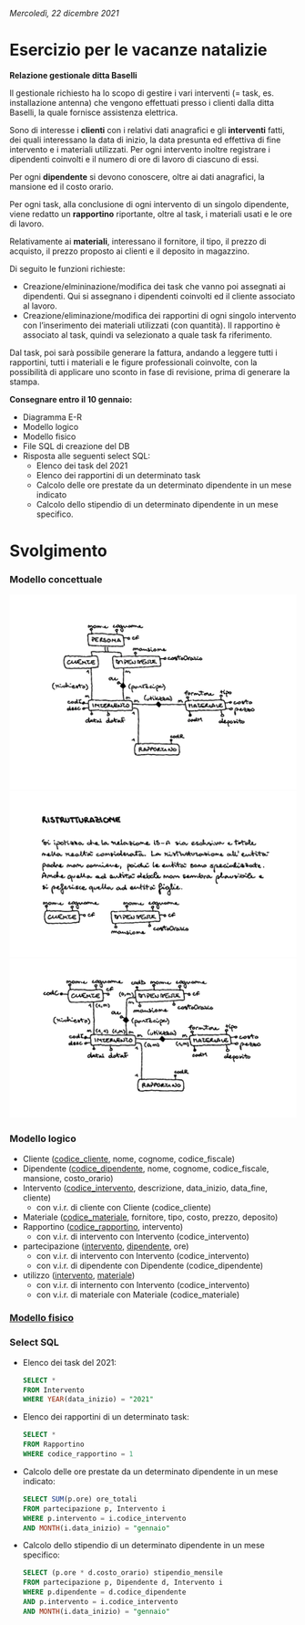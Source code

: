 *Mercoledì, 22 dicembre 2021*

# Esercizio per le vacanze natalizie

**Relazione gestionale ditta Baselli**

Il gestionale richiesto ha lo scopo di gestire i vari interventi (= task, es. installazione antenna) che vengono effettuati presso i clienti dalla ditta Baselli, la quale fornisce assistenza elettrica.

Sono di interesse i **clienti** con i relativi dati anagrafici e gli **interventi** fatti, dei quali interessano la data di inizio, la data presunta ed effettiva di fine intervento e i materiali utilizzati. Per ogni intervento inoltre registrare i dipendenti coinvolti e il numero di ore di lavoro di ciascuno di essi.

Per ogni **dipendente** si devono conoscere, oltre ai dati anagrafici, la mansione ed il costo orario.

Per ogni task, alla conclusione di ogni intervento di un singolo dipendente, viene redatto un **rapportino** riportante, oltre al task, i materiali usati e le ore di lavoro.

Relativamente ai **materiali**, interessano il fornitore, il tipo, il prezzo di acquisto, il prezzo proposto ai clienti e il deposito in magazzino.

Di seguito le funzioni richieste:
- Creazione/elmininazione/modifica dei task che vanno poi assegnati ai dipendenti. Qui si assegnano i dipendenti coinvolti ed il cliente associato al lavoro.
- Creazione/eliminazione/modifica dei rapportini di ogni singolo intervento con l’inserimento dei materiali utilizzati (con quantità). Il rapportino è associato al task, quindi va selezionato a quale task fa riferimento.

Dal task, poi sarà possibile generare la fattura, andando a leggere tutti i rapportini, tutti i materiali e le figure professionali coinvolte, con la possibilità di applicare uno sconto in fase di revisione, prima di generare la stampa.

**Consegnare entro il 10 gennaio:**
- Diagramma E-R
- Modello logico
- Modello fisico
- File SQL di creazione del DB
- Risposta alle seguenti select SQL:
  - Elenco dei task del 2021
  - Elenco dei rapportini di un determinato task
  - Calcolo delle ore prestate da un determinato dipendente in un mese indicato
  - Calcolo dello stipendio di un determinato dipendente in un mese specifico.

# Svolgimento

### Modello concettuale

![Schermata 1](Schermata%201.png)
![Schermata 2](Schermata%202.png)
![Schermata 3](Schermata%203.png)

### Modello logico

- Cliente (<ins>codice_cliente</ins>, nome, cognome, codice_fiscale)
- Dipendente (<ins>codice_dipendente</ins>, nome, cognome, codice_fiscale, mansione, costo_orario)
- Intervento (<ins>codice_intervento</ins>, descrizione, data_inizio, data_fine, cliente)
  - con v.i.r. di cliente con Cliente (codice_cliente)
- Materiale (<ins>codice_materiale</ins>, fornitore, tipo, costo, prezzo, deposito)
- Rapportino (<ins>codice_rapportino</ins>, intervento)
  - con v.i.r. di intervento con Intervento (codice_intervento)
- partecipazione (<ins>intervento</ins>, <ins>dipendente</ins>, ore)
  - con v.i.r. di intervento con Intervento (codice_intervento)
  - con v.i.r. di dipendente con Dipendente (codice_dipendente)
- utilizzo (<ins>intervento</ins>, <ins>materiale</ins>)
  - con v.i.r. di internento con Intervento (codice_intervento)
  - con v.i.r. di materiale con Materiale (codice_materiale)

### [Modello fisico](my_ditta_baselli.sql)

### Select SQL

  - Elenco dei task del 2021:

	```sql
	SELECT *
	FROM Intervento
	WHERE YEAR(data_inizio) = "2021"
	```

  - Elenco dei rapportini di un determinato task:
	
	```sql
	SELECT *
	FROM Rapportino
	WHERE codice_rapportino = 1
	```
	
  - Calcolo delle ore prestate da un determinato dipendente in un mese indicato:
	
	```sql
	SELECT SUM(p.ore) ore_totali
	FROM partecipazione p, Intervento i
	WHERE p.intervento = i.codice_intervento
	AND MONTH(i.data_inizio) = "gennaio"
	```
	
  - Calcolo dello stipendio di un determinato dipendente in un mese specifico:
	
	```sql
	SELECT (p.ore * d.costo_orario) stipendio_mensile
	FROM partecipazione p, Dipendente d, Intervento i
	WHERE p.dipendente = d.codice_dipendente
	AND p.intervento = i.codice_intervento
	AND MONTH(i.data_inizio) = "gennaio"
	```
	